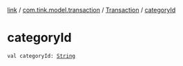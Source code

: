 [link](../../index.md) / [com.tink.model.transaction](../index.md) / [Transaction](index.md) / [categoryId](./category-id.md)

# categoryId

`val categoryId: `[`String`](https://kotlinlang.org/api/latest/jvm/stdlib/kotlin/-string/index.html)